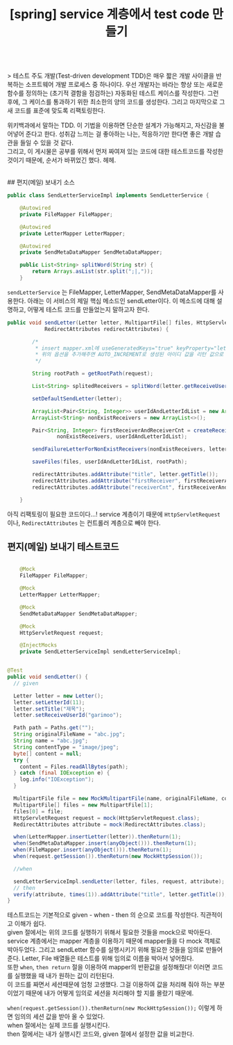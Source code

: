 ﻿---
layout: post
title: "[spring] service 계층에서 test code 만들기"
---
<br/>
> 테스트 주도 개발(Test-driven development TDD)은 매우 짧은 개발 사이클을 반복하는 소프트웨어 개발 프로세스 중 하나이다. 우선 개발자는 바라는 향상 또는 새로운 함수를 정의하는 (초기적 결함을 점검하는) 자동화된 테스트 케이스를 작성한다. 그런 후에, 그 케이스를 통과하기 위한 최소한의 양의 코드를 생성한다. 그리고 마지막으로 그 새 코드를 표준에 맞도록 리팩토링한다.
<br/>

위키백과에서 말하는 TDD. 이 기법을 이용하면 단순한 설계가 가능해지고, 자신감을 불어넣어 준다고 한다. 성취감 느끼는 걸 좋아하는 나는, 적응하기만 한다면 좋은 개발 습관을 들일 수 있을 것 같다. <br/>
그리고, 이 게시물은 공부를 위해서 먼저 짜여져 있는 코드에 대한 테스트코드를 작성한 것이기 때문에, 순서가 바뀌었긴 했다. 헤헤.

<br/>
## 편지(메일) 보내기 소스

```java
public class SendLetterServiceImpl implements SendLetterService {

	@Autowired
	private FileMapper FileMapper;

	@Autowired
	private LetterMapper LetterMapper;

	@Autowired
	private SendMetaDataMapper SendMetaDataMapper;

	public List<String> splitWord(String str) {
		return Arrays.asList(str.split(";|,"));
	}

```
`sendLetterService` 는 FileMapper, LetterMapper, SendMetaDataMapper를 사용한다. 아래는 이 서비스의 제일 핵심 메소드인 sendLetter이다. 이 메소드에 대해 설명하고, 어떻게 테스트 코드를 만들었는지 말하고자 한다.

```java
public void sendLetter(Letter letter, MultipartFile[] files, HttpServletRequest request,
			RedirectAttributes redirectAttributes) {

		/*
		 * insert mapper.xml에 useGeneratedKeys="true" keyProperty="letterId" 의 옵션을 추가했다.
		 * 위의 옵션을 추가해주면 AUTO_INCREMENT로 생성된 아이디 값을 리턴 값으로 받아올 수 있다.
		 */

		String rootPath = getRootPath(request);

		List<String> splitedReceivers = splitWord(letter.getReceiveUserId());

		setDefaultSendLetter(letter);

		ArrayList<Pair<String, Integer>> userIdAndLetterIdList = new ArrayList<>();
		ArrayList<String> nonExistReceivers = new ArrayList<>();

		Pair<String, Integer> firstReceiverAndReceiverCnt = createReceiveLetters(letter, splitedReceivers,
				nonExistReceivers, userIdAndLetterIdList);

		sendFailureLetterForNonExistReceivers(nonExistReceivers, letter);

		saveFiles(files, userIdAndLetterIdList, rootPath);

		redirectAttributes.addAttribute("title", letter.getTitle());
		redirectAttributes.addAttribute("firstReceiver", firstReceiverAndReceiverCnt.getLeft());
		redirectAttributes.addAttribute("receiverCnt", firstReceiverAndReceiverCnt.getRight() - 1);

	}

```

아직 리팩토링이 필요한 코드이다...! service 계층이기 때문에 `HttpServletRequest`이나, `RedirectAttributes` 는 컨트롤러 계층으로 빼야 한다.
<br/>
## 편지(메일) 보내기 테스트코드

```java

    @Mock
	FileMapper FileMapper;

	@Mock
	LetterMapper LetterMapper;

	@Mock
	SendMetaDataMapper SendMetaDataMapper;

	@Mock
	HttpServletRequest request;

	@InjectMocks
	private SendLetterServiceImpl sendLetterServiceImpl;


@Test
public void sendLetter() {
  // given

  Letter letter = new Letter();
  letter.setLetterId(11);
  letter.setTitle("제목");
  letter.setReceiveUserId("garimoo");

  Path path = Paths.get("");
  String originalFileName = "abc.jpg";
  String name = "abc.jpg";
  String contentType = "image/jpeg";
  byte[] content = null;
  try {
    content = Files.readAllBytes(path);
  } catch (final IOException e) {
    log.info("IOException");
  }

  MultipartFile file = new MockMultipartFile(name, originalFileName, contentType, content);
  MultipartFile[] files = new MultipartFile[1];
  files[0] = file;
  HttpServletRequest request = mock(HttpServletRequest.class);
  RedirectAttributes attribute = mock(RedirectAttributes.class);

  when(LetterMapper.insertLetter(letter)).thenReturn(1);
  when(SendMetaDataMapper.insert(anyObject())).thenReturn(1);
  when(FileMapper.insert(anyObject())).thenReturn(1);
  when(request.getSession()).thenReturn(new MockHttpSession());

  //when

  sendLetterServiceImpl.sendLetter(letter, files, request, attribute);
  // then
  verify(attribute, times(1)).addAttribute("title", letter.getTitle());
}
```
테스트코드는 기본적으로 given - when - then 의 순으로 코드를 작성한다. 직관적이고 이해가 쉽다.<br/>
given 절에서는  위의 코드를 실행하기 위해서 필요한 것들을 mock으로 박아둔다. service 계층에서는 mapper 계층을 이용하기 때문에 mapper들을 다 mock 객체로 박아두었다. 그리고 sendLetter 함수를 실행시키기 위해 필요한 것들을 임의로 만들어준다. Letter, File 배열들은 테스트를 위해 임의로 이름을 박아서 넣어줬다. <br/>
또한 `when`, `then return` 절을 이용하여 mapper의 반환값을 설정해줬다! 이러면 코드를 실행했을 때 내가 원하는 값이 리턴된다.<br/>
이 코드를 짜면서 세션때문에 엄청 고생했다. 그걸 이용하여 값을 처리해 줘야 하는 부분이었기 때문에 내가 어떻게 임의로 세션을 처리해야 할 지를 몰랐기 때문에.

`when(request.getSession()).thenReturn(new MockHttpSession());` 이렇게 하면 임의의 세션 값을 받아 올 수 있었다.
<br/>
when 절에서는 실제 코드를 실행시킨다.
<br/>
then 절에서는 내가 실행시킨 코드와, given 절에서 설정한 값을 비교한다.
<br/>
